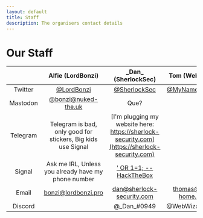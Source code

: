 ```yaml
---
layout: default
title: Staff
description: The organisers contact details
---
```


# Our Staff

|          | Alfie (LordBonzi)                                            | \_Dan\_ (SherlockSec) | Tom (WebWizard) | Q (TheEnbyperor)                                                             |
|:--------:|:------------------------------------------------------------:|:---------------------:|:---------------:|:----------------------------------------------------------------------------:|
| Twitter  | [@LordBonzi](https://twitter.com/LordBonzi)                  |[@SherlockSec](https://twitter.com/SherlockSec)                       |[@MyNameIsTommo](https://twitter.com/MyNameIsTommo)| [@TheEnbyperor](https://twitter.com/TheEnbyperor)                            |
| Mastodon | [@bonzi@nuked-the.uk](https://nuked-the.uk/@bonzi)           |Que?                   |                 | [@TheEnbyperor@masto.misell.cymru](https://masto.misell.cymru/@TheEnbyperor) |
| Telegram | Telegram is bad, only good for stickers, Big kids use Signal |[I'm plugging my website here: https://sherlock-security.com](https://sherlock-security.com)                       |                 | +44 74956 27911                                                              |
| Signal   | Ask me IRL, Unless you already have my phone number          |[' OR 1=1; -- HackTheBox](https://www.hackthebox.eu/profile/50344)                       |                 | Same as above                                                                |
| Email    | [bonzi@lordbonzi.pro](mailto:bonzi@lordbonzi.pro)            | [dan@sherlock-security.com](mailto:dan@sherlock-security.com)                       |[thomas@toms-home.co.uk](mailto:thomas@toms-home.co.uk&subject=Flawcon%20LTD)| [q@misell.cymru](mailto:q@misell.cymru)                                      |
| Discord  | | @\_Dan\_#0949| @WebWizard#4071 | |
